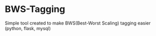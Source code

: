 # BWS-Tagging
Simple tool created to make BWS(Best-Worst Scaling) tagging easier (python, flask, mysql)
